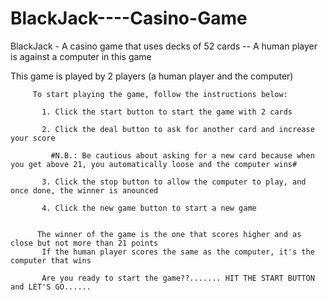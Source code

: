 # BlackJack----Casino-Game
BlackJack - A casino game that uses decks of 52 cards -- A human player is against a computer in this game

This game is played by 2 players (a human player and the computer)

         To start playing the game, follow the instructions below: 
         
           1. Click the start button to start the game with 2 cards
           
           2. Click the deal button to ask for another card and increase your score
           
             #N.B.: Be cautious about asking for a new card because when you get above 21, you automatically loose and the computer wins#
             
           3. Click the stop button to allow the computer to play, and once done, the winner is anounced
           
           4. Click the new game button to start a new game
           
           
          The winner of the game is the one that scores higher and as close but not more than 21 points
           If the human player scores the same as the computer, it's the computer that wins 

           Are you ready to start the game??....... HIT THE START BUTTON and LET'S GO......
